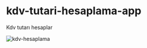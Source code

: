 # kdv-tutari-hesaplama-app
Kdv tutarı hesaplar




![kdv-hesaplama](https://github.com/mehmetdurankaya/kdv-tutari-hesaplama-app/assets/44356848/c4c8a395-07dd-4c88-b22c-7fd2a74cd5c4)

